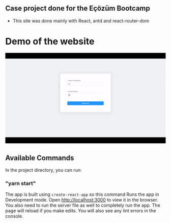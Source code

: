 ## Case project done for the Eçözüm Bootcamp

- This site was done mainly with React, antd and react-router-dom

# Demo of the website 

![demo gif](https://github.com/ygtakky/patika-bootcamp-case/blob/master/demo.gif)


## Available Commands

In the project directory, you can run:

### "yarn start"

The app is built using `create-react-app` so this command Runs the app in Development mode. Open [http://localhost:3000](http://localhost:3000) to view it in the browser. You also need to run the server file as well to completely run the app. The page will reload if you make edits.
You will also see any lint errors in the console.
